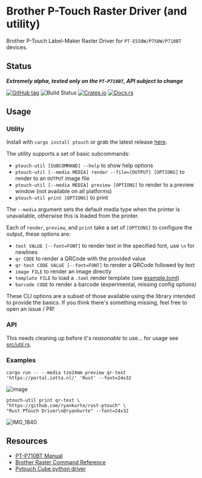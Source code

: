 # Brother P-Touch Raster Driver (and utility)

Brother P-Touch Label-Maker Raster Driver for `PT-E550W/P750W/P710BT` devices.


## Status

***Extremely alpha, tested only on the `PT-P710BT`, API subject to change***

[![GitHub tag](https://img.shields.io/github/tag/ryankurte/rust-ptouch.svg)](https://github.com/ryankurte/rust-ptouch)
![Build Status](https://github.com/ryankurte/rust-ptouch/workflows/Rust/badge.svg)
[![Crates.io](https://img.shields.io/crates/v/ptouch.svg)](https://crates.io/crates/ptouch)
[![Docs.rs](https://docs.rs/ptouch/badge.svg)](https://docs.rs/ptouch)


## Usage

### Utility

Install with `cargo install ptouch` or grab the latest release [here](https://github.com/ryankurte/rust-ptouch/releases/latest).

The utility supports a set of basic subcommands:

- `ptouch-util [SUBCOMMAND] --help` to show help options
- `ptouch-util [--media MEDIA] render --file=[OUTPUT] [OPTIONS]` to render to an `OUTPUT` image file
- `ptouch-util [--media MEDIA] preview [OPTIONS]` to render to a preview window (not available on all platforms)
- `ptouch-util print [OPTIONS]` to print

The `--media` argument sets the default media type when the printer is unavailable, otherwise this is loaded from the printer.

Each of `render`, `preview`, and `print` take a set of `[OPTIONS]` to configure the output, these options are:

- `text VALUE [--font=FONT]` to render text in the specified font, use `\n` for newlines
- `qr CODE` to render a QRCode with the provided value
- `qr-text CODE VALUE [--font=FONT]` to render a QRCode followed by text
- `image FILE` to render an image directly
- `template FILE` to load a `.toml` render template (see [example.toml](example.toml))
- `barcode CODE` to render a barcode (experimental, missing config options)

These CLI options are a subset of those available using the library intended to provide the basics. If you think there's something missing, feel free to open an issue / PR!


### API

This needs cleaning up before it's _reasonable_ to use... for usage see [src/util.rs](src/util.rs).

### Examples

```
cargo run -- --media tze24mm preview qr-text 'https://portal.iotta.nl/' 'Rust' --font=24x32

```

![image](https://user-images.githubusercontent.com/860620/111896515-0c7e1000-8a7f-11eb-95e6-af5f7b18a1ae.png)

```
ptouch-util print qr-text \
"https://github.com/ryankurte/rust-ptouch" \
"Rust PTouch Driver\n@ryankurte" --font=24x32
```
![IMG_1840](https://user-images.githubusercontent.com/860620/111896577-9201c000-8a7f-11eb-9c5f-a5041dba9236.jpg)


## Resources

- [PT-P710BT Manual](https://support.brother.com/g/b/manualtop.aspx?c=eu_ot&lang=en&prod=p710bteuk)
- [Brother Raster Command Reference](https://download.brother.com/welcome/docp100064/cv_pte550wp750wp710bt_eng_raster_101.pdf)
- [Pytouch Cube python driver](https://github.com/piksel/pytouch-cube)
